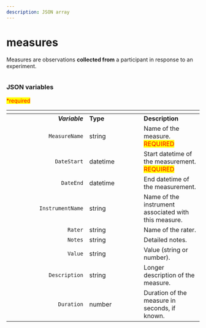 ```yaml
---
description: JSON array
---
```


# measures

Measures are observations **collected from** a participant in response to an experiment.

<figure><img src="https://mermaid.ink/img/pako:eNqVlF1vmzAUhv9K5CoSkSAiEU2JK_Wqu5mmTVrvJm48fEi8Akb-0MKi_PfZBjuB9qLlAr8HP-_x8TFwRiWngDA6CNIdF99-Fu3CXIJzlSRPHSlfyQGicVw9Xmejry8_vju1MiAlikT2dovYBKyDmrUgo6BmBJw6EKyBVsnoRs8om5qyUrk1EqsYb4noVwPlniZPUv_-A6VJ5IXPMs4fBNcdaUndSyYjFyU-9Ki32nRKU2ZKH8d3iAaI1MIgXrzDUKEPMnL3MDsktEuY_doV3PB2OtQ6r3K5HCzJ2h6SII2sWG3PyUoPvUVtHywoJ2e1XN403mLXcICv8cI9WHlfOFRXxxgMHh_NHH4j1uD1YPDRxBC2oPoaFqF8y9T4rqqq2HRL8FdIKJFHIgTp8XZqmqzyGeOsC5-xTlrxEePMHk70I97B49_A4ID7NI0HD77LsmzUyV9G1RFn3QnFqAHREEbN53-2uQqkjtBAgbCRFCqia1Wgor0YVHem-_CFMsUFwhWpJcSIaMVf-rZEWAkNHnpmxPxNmkCZT-4X55MY4TM6IZzGqEd4m-7Wuzx7yHf55mGb77P8EqN_zpGu98OV3-83m902zy__ASb4lHc?type=png" alt=""><figcaption></figcaption></figure>

### JSON variables

<mark style="color:red;">\*required</mark>

<table data-header-hidden><thead><tr><th width="192.35296740841875" align="right"></th><th width="126"></th><th></th></tr></thead><tbody><tr><td align="right"><em><strong>Variable</strong></em></td><td><strong>Type</strong></td><td><strong>Description</strong></td></tr><tr><td align="right"><code>MeasureName</code></td><td>string</td><td>Name of the measure. <mark style="color:red;">REQUIRED</mark></td></tr><tr><td align="right"><code>DateStart</code></td><td>datetime</td><td>Start datetime of the measurement. <mark style="color:red;">REQUIRED</mark></td></tr><tr><td align="right"><code>DateEnd</code></td><td>datetime</td><td>End datetime of the measurement.</td></tr><tr><td align="right"><code>InstrumentName</code></td><td>string</td><td>Name of the instrument associated with this measure.</td></tr><tr><td align="right"><code>Rater</code></td><td>string</td><td>Name of the rater.</td></tr><tr><td align="right"><code>Notes</code></td><td>string</td><td>Detailed notes.</td></tr><tr><td align="right"><code>Value</code></td><td>string</td><td>Value (string or number).</td></tr><tr><td align="right"><code>Description</code></td><td>string</td><td>Longer description of the measure.</td></tr><tr><td align="right"><code>Duration</code></td><td>number</td><td>Duration of the measure in seconds, if known.</td></tr></tbody></table>

